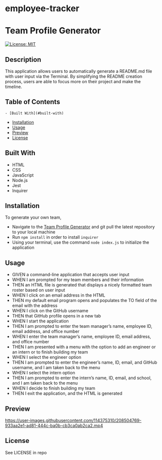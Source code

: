 # employee-tracker

# Team Profile Generator  
[![License: MIT](https://img.shields.io/badge/License-MIT-yellow.svg)](https://opensource.org/licenses/MIT)  
    
## Description  

This application allows users to automatically generate a README.md file with user input via the Terminal. By simplifying the README creation process, users are able to focus more on their project and make the timeline. 

## Table of Contents
    - [Built With](#built-with)
- [Installation](#installation)
- [Usage](#usage)
- [Preview](#preview)
- [License](#license)
    
## Built With

- HTML
- CSS
- JavaScript
- Node.js
- Jest
- Inquirer

## Installation
    
To generate your own team, 
- Navigate to the [Team Profile Generator](https://github.com/devkjoon/team-profile-generator) and git pull the latest repository to your local machine
- Run `npm install`  in order to install `inquirer`
- Using your terminal, use the command `node index.js` to initialize the application
    
## Usage
    
- GIVEN a command-line application that accepts user input
- WHEN I am prompted for my team members and their information
- THEN an HTML file is generated that displays a nicely formatted team roster based on user input
- WHEN I click on an email address in the HTML
- THEN my default email program opens and populates the TO field of the email with the address
- WHEN I click on the GitHub username
- THEN that GitHub profile opens in a new tab
- WHEN I start the application
- THEN I am prompted to enter the team manager’s name, employee ID, email address, and office number
- WHEN I enter the team manager’s name, employee ID, email address, and office number
- THEN I am presented with a menu with the option to add an engineer or an intern or to finish building my team
- WHEN I select the engineer option
- THEN I am prompted to enter the engineer’s name, ID, email, and GitHub username, and I am taken back to the menu
- WHEN I select the intern option
- THEN I am prompted to enter the intern’s name, ID, email, and school, and I am taken back to the menu
- WHEN I decide to finish building my team
- THEN I exit the application, and the HTML is generated

## Preview

https://user-images.githubusercontent.com/114375310/208504769-933aa2e1-ad81-444c-ba0b-cb3ca0ab2ca2.mp4

## License

See LICENSE in repo
